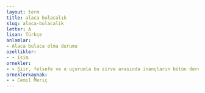 ```yaml
---
layout: term
title: alaca bulacalık
slug: alaca-bulacalik
letter: A
lisan: Türkçe
anlamlar:
- Alaca bulaca olma durumu
ozellikler:
- - isim
ornekler:
- - Şiir, felsefe ve o uçurumla bu zirve arasında inançların bütün dereceleri, medeniyetlerin bütün basamakları, ırkların bütün alaca bulacalığı.
orneklerkaynak:
- - Cemil Meriç
---
```

